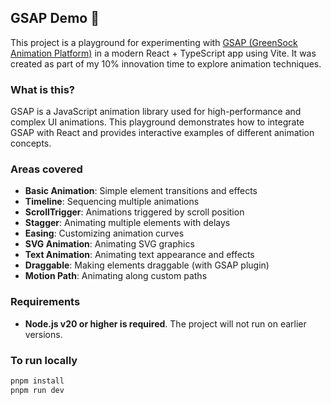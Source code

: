 ## GSAP Demo 🎨

This project is a playground for experimenting with [GSAP (GreenSock Animation Platform)](https://greensock.com/gsap/) in a modern React + TypeScript app using Vite. It was created as part of my 10% innovation time to explore animation techniques.

### What is this?

GSAP is a JavaScript animation library used for high-performance and complex UI animations. This playground demonstrates how to integrate GSAP with React and provides interactive examples of different animation concepts.

### Areas covered

- **Basic Animation**: Simple element transitions and effects
- **Timeline**: Sequencing multiple animations
- **ScrollTrigger**: Animations triggered by scroll position
- **Stagger**: Animating multiple elements with delays
- **Easing**: Customizing animation curves
- **SVG Animation**: Animating SVG graphics
- **Text Animation**: Animating text appearance and effects
- **Draggable**: Making elements draggable (with GSAP plugin)
- **Motion Path**: Animating along custom paths

### Requirements

- **Node.js v20 or higher is required**. The project will not run on earlier versions.

### To run locally

```bash
pnpm install
pnpm run dev
```
